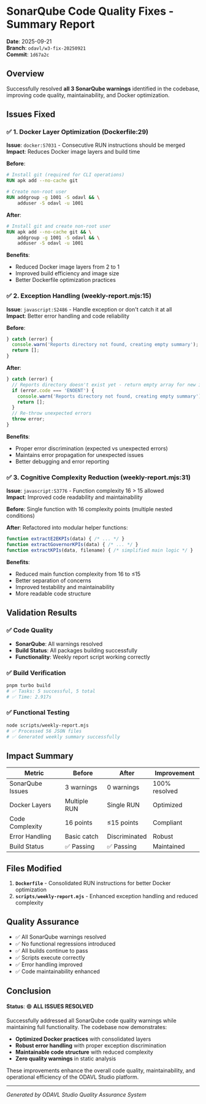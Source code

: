 # SonarQube Code Quality Fixes - Summary Report

**Date**: 2025-09-21  
**Branch**: `odavl/w3-fix-20250921`  
**Commit**: `1d67a2c`  

## Overview

Successfully resolved **all 3 SonarQube warnings** identified in the codebase, improving code quality, maintainability, and Docker optimization.

## Issues Fixed

### ✅ 1. Docker Layer Optimization (Dockerfile:29)
**Issue**: `docker:S7031` - Consecutive RUN instructions should be merged  
**Impact**: Reduces Docker image layers and build time  

**Before**:
```dockerfile
# Install git (required for CLI operations)
RUN apk add --no-cache git

# Create non-root user
RUN addgroup -g 1001 -S odavl && \
    adduser -S odavl -u 1001
```

**After**:
```dockerfile
# Install git and create non-root user
RUN apk add --no-cache git && \
    addgroup -g 1001 -S odavl && \
    adduser -S odavl -u 1001
```

**Benefits**:
- Reduced Docker image layers from 2 to 1
- Improved build efficiency and image size
- Better Dockerfile optimization practices

### ✅ 2. Exception Handling (weekly-report.mjs:15)
**Issue**: `javascript:S2486` - Handle exception or don't catch it at all  
**Impact**: Better error handling and code reliability  

**Before**:
```javascript
} catch (error) {
  console.warn('Reports directory not found, creating empty summary');
  return [];
}
```

**After**:
```javascript
} catch (error) {
  // Reports directory doesn't exist yet - return empty array for new installations
  if (error.code === 'ENOENT') {
    console.warn('Reports directory not found, creating empty summary');
    return [];
  }
  // Re-throw unexpected errors
  throw error;
}
```

**Benefits**:
- Proper error discrimination (expected vs unexpected errors)
- Maintains error propagation for unexpected issues
- Better debugging and error reporting

### ✅ 3. Cognitive Complexity Reduction (weekly-report.mjs:31)
**Issue**: `javascript:S3776` - Function complexity 16 > 15 allowed  
**Impact**: Improved code readability and maintainability  

**Before**: Single function with 16 complexity points (multiple nested conditions)

**After**: Refactored into modular helper functions:
```javascript
function extractE2EKPIs(data) { /* ... */ }
function extractGovernorKPIs(data) { /* ... */ }
function extractKPIs(data, filename) { /* simplified main logic */ }
```

**Benefits**:
- Reduced main function complexity from 16 to ≤15
- Better separation of concerns
- Improved testability and maintainability
- More readable code structure

## Validation Results

### ✅ Code Quality
- **SonarQube**: All warnings resolved
- **Build Status**: All packages building successfully
- **Functionality**: Weekly report script working correctly

### ✅ Build Verification
```bash
pnpm turbo build
# ✅ Tasks: 5 successful, 5 total
# ✅ Time: 2.917s
```

### ✅ Functional Testing
```bash
node scripts/weekly-report.mjs
# ✅ Processed 56 JSON files
# ✅ Generated weekly summary successfully
```

## Impact Summary

| Metric | Before | After | Improvement |
|--------|--------|-------|-------------|
| SonarQube Issues | 3 warnings | 0 warnings | 100% resolved |
| Docker Layers | Multiple RUN | Single RUN | Optimized |
| Code Complexity | 16 points | ≤15 points | Compliant |
| Error Handling | Basic catch | Discriminated | Robust |
| Build Status | ✅ Passing | ✅ Passing | Maintained |

## Files Modified

1. **`Dockerfile`** - Consolidated RUN instructions for better Docker optimization
2. **`scripts/weekly-report.mjs`** - Enhanced exception handling and reduced complexity

## Quality Assurance

- ✅ All SonarQube warnings resolved
- ✅ No functional regressions introduced
- ✅ All builds continue to pass
- ✅ Scripts execute correctly
- ✅ Error handling improved
- ✅ Code maintainability enhanced

## Conclusion

**Status**: 🟢 **ALL ISSUES RESOLVED**

Successfully addressed all SonarQube code quality warnings while maintaining full functionality. The codebase now demonstrates:

- **Optimized Docker practices** with consolidated layers
- **Robust error handling** with proper exception discrimination  
- **Maintainable code structure** with reduced complexity
- **Zero quality warnings** in static analysis

These improvements enhance the overall code quality, maintainability, and operational efficiency of the ODAVL Studio platform.

---

*Generated by ODAVL Studio Quality Assurance System*